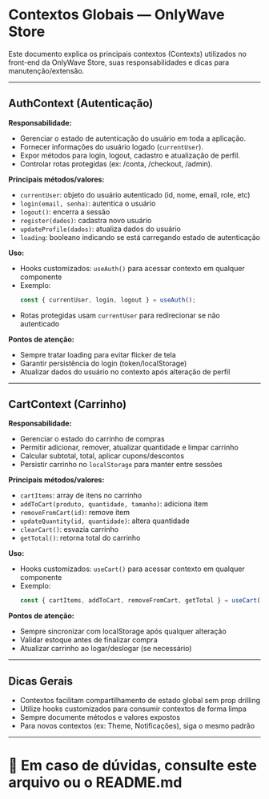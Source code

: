 # Contextos Globais — OnlyWave Store

Este documento explica os principais contextos (Contexts) utilizados no front-end da OnlyWave Store, suas responsabilidades e dicas para manutenção/extensão.

---

## AuthContext (Autenticação)

**Responsabilidade:**
- Gerenciar o estado de autenticação do usuário em toda a aplicação.
- Fornecer informações do usuário logado (`currentUser`).
- Expor métodos para login, logout, cadastro e atualização de perfil.
- Controlar rotas protegidas (ex: /conta, /checkout, /admin).

**Principais métodos/valores:**
- `currentUser`: objeto do usuário autenticado (id, nome, email, role, etc)
- `login(email, senha)`: autentica o usuário
- `logout()`: encerra a sessão
- `register(dados)`: cadastra novo usuário
- `updateProfile(dados)`: atualiza dados do usuário
- `loading`: booleano indicando se está carregando estado de autenticação

**Uso:**
- Hooks customizados: `useAuth()` para acessar contexto em qualquer componente
- Exemplo:
  ```js
  const { currentUser, login, logout } = useAuth();
  ```
- Rotas protegidas usam `currentUser` para redirecionar se não autenticado

**Pontos de atenção:**
- Sempre tratar loading para evitar flicker de tela
- Garantir persistência do login (token/localStorage)
- Atualizar dados do usuário no contexto após alteração de perfil

---

## CartContext (Carrinho)

**Responsabilidade:**
- Gerenciar o estado do carrinho de compras
- Permitir adicionar, remover, atualizar quantidade e limpar carrinho
- Calcular subtotal, total, aplicar cupons/descontos
- Persistir carrinho no `localStorage` para manter entre sessões

**Principais métodos/valores:**
- `cartItems`: array de itens no carrinho
- `addToCart(produto, quantidade, tamanho)`: adiciona item
- `removeFromCart(id)`: remove item
- `updateQuantity(id, quantidade)`: altera quantidade
- `clearCart()`: esvazia carrinho
- `getTotal()`: retorna total do carrinho

**Uso:**
- Hooks customizados: `useCart()` para acessar contexto em qualquer componente
- Exemplo:
  ```js
  const { cartItems, addToCart, removeFromCart, getTotal } = useCart();
  ```

**Pontos de atenção:**
- Sempre sincronizar com localStorage após qualquer alteração
- Validar estoque antes de finalizar compra
- Atualizar carrinho ao logar/deslogar (se necessário)

---

## Dicas Gerais
- Contextos facilitam compartilhamento de estado global sem prop drilling
- Utilize hooks customizados para consumir contextos de forma limpa
- Sempre documente métodos e valores expostos
- Para novos contextos (ex: Theme, Notificações), siga o mesmo padrão

---

# 🚀 Em caso de dúvidas, consulte este arquivo ou o README.md
